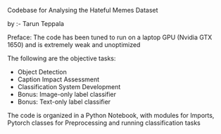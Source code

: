 Codebase for Analysing the Hateful Memes Dataset    

by :- Tarun Teppala

Preface: The code has been tuned to run on a laptop GPU (Nvidia GTX 1650) and is extremely weak and unoptimized

The following are the objective tasks:

 - Object Detection
 - Caption Impact Assessment
 - Classification System Development
 - Bonus: Image-only label classifier
 - Bonus: Text-only label classifier

The code is organized in a Python Notebook, with modules for Imports, Pytorch classes for Preprocessing and running classification tasks
